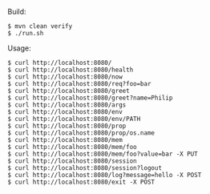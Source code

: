 Build:

    $ mvn clean verify
    $ ./run.sh

Usage:

    $ curl http://localhost:8080/
    $ curl http://localhost:8080/health
    $ curl http://localhost:8080/now
    $ curl http://localhost:8080/req?foo=bar
    $ curl http://localhost:8080/greet
    $ curl http://localhost:8080/greet?name=Philip
    $ curl http://localhost:8080/args
    $ curl http://localhost:8080/env
    $ curl http://localhost:8080/env/PATH
    $ curl http://localhost:8080/prop
    $ curl http://localhost:8080/prop/os.name
    $ curl http://localhost:8080/mem
    $ curl http://localhost:8080/mem/foo
    $ curl http://localhost:8080/mem/foo?value=bar -X PUT
    $ curl http://localhost:8080/session
    $ curl http://localhost:8080/session?logout
    $ curl http://localhost:8080/log?message=hello -X POST
    $ curl http://localhost:8080/exit -X POST

